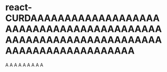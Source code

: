 # react-CURDAAAAAAAAAAAAAAAAAAAAAAAAAAAAAAAAAAAAAAAAAAAAAAAAAAAAAAAAAAAAAAAAAAAAAAAAAAAAAAAAAAAA
A
A
A
A
A
A
A
A
A